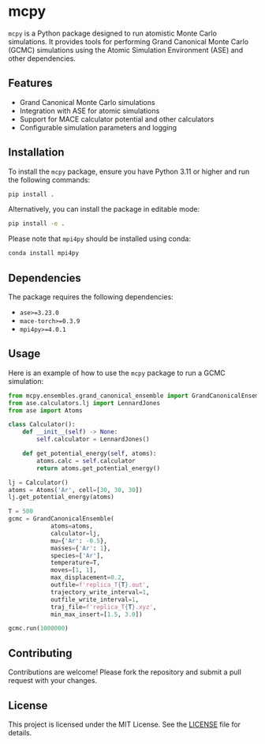 # mcpy

`mcpy` is a Python package designed to run atomistic Monte Carlo simulations. It provides tools for performing Grand Canonical Monte Carlo (GCMC) simulations using the Atomic Simulation Environment (ASE) and other dependencies.

## Features

- Grand Canonical Monte Carlo simulations
- Integration with ASE for atomic simulations
- Support for MACE calculator potential and other calculators
- Configurable simulation parameters and logging

## Installation

To install the `mcpy` package, ensure you have Python 3.11 or higher and run the following commands:

```sh
pip install .
```

Alternatively, you can install the package in editable mode:

```sh
pip install -e .
```

Please note that `mpi4py` should be installed using conda:

```sh
conda install mpi4py
```

## Dependencies

The package requires the following dependencies:

- `ase>=3.23.0`
- `mace-torch>=0.3.9`
- `mpi4py>=4.0.1`

## Usage

Here is an example of how to use the `mcpy` package to run a GCMC simulation:

```python
from mcpy.ensembles.grand_canonical_ensemble import GrandCanonicalEnsemble
from ase.calculators.lj import LennardJones
from ase import Atoms

class Calculator():
    def __init__(self) -> None:
        self.calculator = LennardJones()

    def get_potential_energy(self, atoms):
        atoms.calc = self.calculator
        return atoms.get_potential_energy()

lj = Calculator()
atoms = Atoms('Ar', cell=[30, 30, 30])
lj.get_potential_energy(atoms)

T = 500
gcmc = GrandCanonicalEnsemble(
            atoms=atoms,
            calculator=lj,
            mu={'Ar': -0.5},
            masses={'Ar': 1},
            species=['Ar'],
            temperature=T,
            moves=[1, 1],
            max_displacement=0.2,
            outfile=f'replica_T{T}.out',
            trajectory_write_interval=1,
            outfile_write_interval=1,
            traj_file=f'replica_T{T}.xyz',
            min_max_insert=[1.5, 3.0])

gcmc.run(1000000)
```

## Contributing

Contributions are welcome! Please fork the repository and submit a pull request with your changes.

## License

This project is licensed under the MIT License. See the [LICENSE](LICENSE) file for details.
